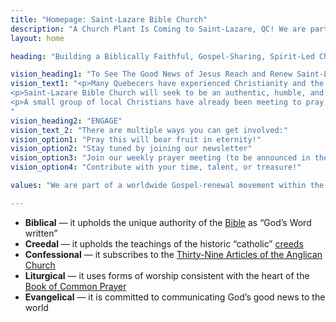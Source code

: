 ```yaml
---
title: "Homepage: Saint-Lazare Bible Church"
description: "A Church Plant Is Coming to Saint-Lazare, QC! We are part of a worldwide Gospel-renewal movement within the Anglican communion. Subscribe to our newsletter on our website."
layout: home

heading: "Building a Biblically Faithful, Gospel-Sharing, Spirit-Led Church in Saint-Lazare, Québec"

vision_heading1: "To See The Good News of Jesus Reach and Renew Saint-Lazare."
vision_text1: "<p>Many Quebecers have experienced Christianity and the Church in a very broken and distorted way. An increasing number of others haven’t experienced Christianity and the Church at all. For the majority of Quebecers, the beauty, truth, and goodness of Jesus’ life and death on the cross are yet to be discovered. As expressed through Quebec’s brilliant artists, singers, and poets, the hearts of Quebecers continue to search for meaning and purpose, and only Jesus will fulfill these longings.  For this reason, we hope to see the good news of Jesus reach and renew Saint-Lazare and the rest of Quebec, to the glory of God and to the flourishing of people!</p>
<p>Saint-Lazare Bible Church will seek to be an authentic, humble, and loving Christian fellowship existing for and pointing to Jesus and the Gospel. We will be a place where you grow in your faith, connect with a diverse group of God’s people, and reach out to the community in meaningful ways. </p>
<p>A small group of local Christians have already been meeting to pray for the Holy Spirit to be poured out on Saint-Lazare, Hudson, and Rigaud. We believe God is beginning to answer these prayers!</p>
"
vision_heading2: "ENGAGE"
vision_text_2: "There are multiple ways you can get involved:"
vision_option1: "Pray this will bear fruit in eternity!"
vision_option2: "Stay tuned by joining our newsletter"
vision_option3: "Join our weekly prayer meeting (to be announced in the newsletter)"
vision_option4: "Contribute with your time, talent, or treasure!"

values: "We are part of a worldwide Gospel-renewal movement within the Anglican communion. Anglican worship is designed to saturate people in the truth and implications of the good news of Jesus’ life, death, and resurrection. Our sincere hope is to make disciples of Jesus who’s lives flow out of a deep, heart-felt conviction of Jesus’ sacrificial love and sovereign lordship, walking in the fruits and renewal of the Holy Spirit, to the glory and pleasure of God the Father."

---
```

- **Biblical** — it upholds the unique authority of the [Bible](https://www.bible.com) as “God’s Word written”  
- **Creedal** — it upholds the teachings of the historic “catholic” [creeds](https://www.churchofengland.org/our-faith/what-we-believe/apostles-creed)
- **Confessional** — it subscribes to the [Thirty-Nine Articles of the Anglican Church](https://www.churchofengland.org/prayer-and-worship/join-us-service-daily-prayer)
- **Liturgical** — it uses forms of worship consistent with the heart of the [Book of Common Prayer](https://www.churchofengland.org/prayer-and-worship/worship-texts-and-resources/book-common-prayer)
- **Evangelical** — it is committed to communicating God’s good news to the world